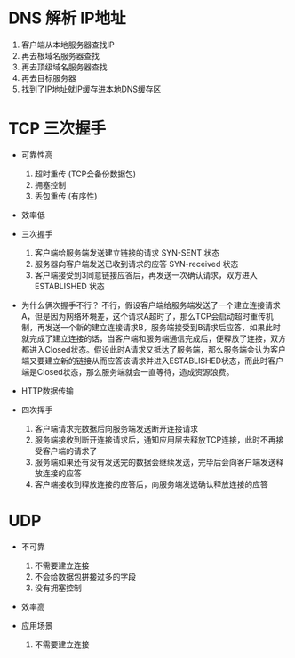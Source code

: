 # DNS 解析 IP地址
1. 客户端从本地服务器查找IP
2. 再去根域名服务器查找
3. 再去顶级域名服务器查找
4. 再去目标服务器
5. 找到了IP地址就IP缓存进本地DNS缓存区

# TCP 三次握手
- 可靠性高
  1. 超时重传 (TCP会备份数据包)
  2. 拥塞控制
  3. 丢包重传 (有序性)
- 效率低

- 三次握手
  1. 客户端给服务端发送建立链接的请求 SYN-SENT 状态
  2. 服务器向客户端发送已收到请求的应答 SYN-received 状态
  3. 客户端接受到3同意链接应答后，再发送一次确认请求，双方进入 ESTABLISHED 状态
  
- 为什么俩次握手不行？
  不行，假设客户端给服务端发送了一个建立连接请求A，但是因为网络环境差，这个请求A超时了，那么TCP会启动超时重传机制，再发送一个新的建立连接请求B，服务端接受到B请求后应答，如果此时就完成了建立连接的话，当客户端和服务端通信完成后，便释放了连接，双方都进入Closed状态。假设此时A请求又抵达了服务端，那么服务端会认为客户端又要建立新的链接从而应答该请求并进入ESTABLISHED状态，而此时客户端是Closed状态，那么服务端就会一直等待，造成资源浪费。

- HTTP数据传输


- 四次挥手
  1. 客户端请求完数据后向服务端发送断开连接请求
  2. 服务端接收到断开连接请求后，通知应用层去释放TCP连接，此时不再接受客户端的请求了
  3. 服务端如果还有没有发送完的数据会继续发送，完毕后会向客户端发送释放连接的应答
  4. 客户端接收到释放连接的应答后，向服务端发送确认释放连接的应答

# UDP
- 不可靠
  1. 不需要建立连接
  2. 不会给数据包拼接过多的字段
  3. 没有拥塞控制

- 效率高

- 应用场景
  1. 不需要建立连接
  